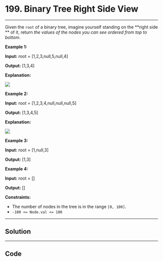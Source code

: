 # 199. Binary Tree Right Side View

---

Given the `root` of a binary tree, imagine yourself standing on the **right side ** of it, return _the values of the nodes you can see ordered from top to bottom_.

 

**Example 1:**

**Input:** root = [1,2,3,null,5,null,4]

**Output:** [1,3,4]

**Explanation:**

![](https://assets.leetcode.com/uploads/2024/11/24/tmpd5jn43fs-1.png)

**Example 2:**

**Input:** root = [1,2,3,4,null,null,null,5]

**Output:** [1,3,4,5]

**Explanation:**

![](https://assets.leetcode.com/uploads/2024/11/24/tmpkpe40xeh-1.png)

**Example 3:**

**Input:** root = [1,null,3]

**Output:** [1,3]

**Example 4:**

**Input:** root = []

**Output:** []

 

**Constraints:**

  * The number of nodes in the tree is in the range `[0, 100]`.
  * `-100 <= Node.val <= 100`

---

## Solution



---

## Code
```python


```